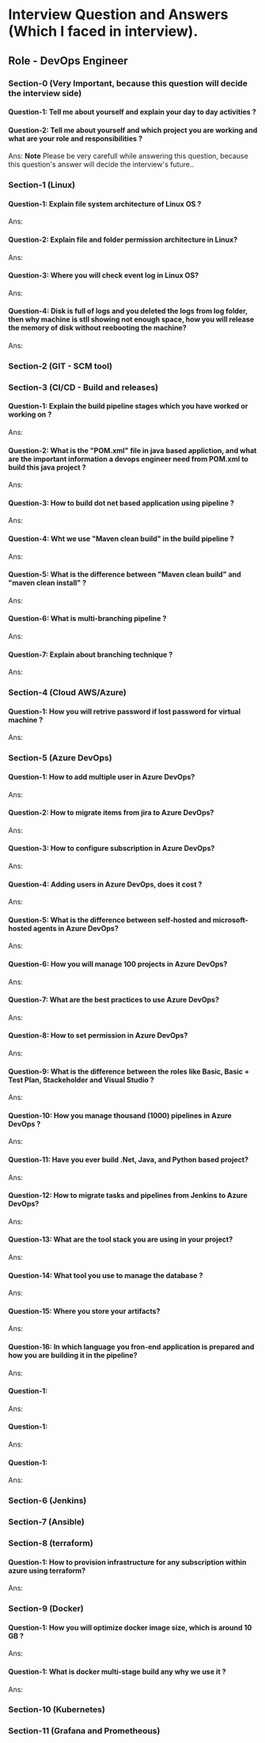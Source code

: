 # Interview Question and Answers (Which I faced in interview).
## Role - DevOps Engineer 

### Section-0 (Very Important, because this question will decide the interview side)

#### Question-1: Tell me about yourself and explain your day to day activities ?
#### Question-2: Tell me about yourself and which project you are working and what are your role and responsibilities ?
Ans: **Note** Please be very carefull while answering this question, because this question's answer will decide the interview's future..


### Section-1 (Linux)

#### Question-1: Explain file system architecture of Linux OS ?
Ans: 
#### Question-2: Explain file and folder permission architecture in Linux?
Ans: 
#### Question-3: Where you will check event log in Linux OS?
Ans: 
#### Question-4: Disk is full of logs and you deleted the logs from log folder, then why machine is stll showing not enough space, how you will release the memory of disk without reebooting the machine?
Ans: 

### Section-2 (GIT - SCM tool)




### Section-3 (CI/CD - Build and releases)
#### Question-1: Explain the build pipeline stages which you have worked or working on ?
Ans: 
#### Question-2: What is the "POM.xml" file in java based appliction, and what are the important information a devops engineer need from POM.xml to build this java project ?
Ans: 
#### Question-3: How to build dot net based application using pipeline ?
Ans: 
#### Question-4: Wht we use "Maven clean build" in the build pipeline ?
Ans: 
#### Question-5: What is the difference between "Maven clean build" and "maven clean install" ?
Ans: 
#### Question-6: What is multi-branching pipeline ?
Ans: 
#### Question-7: Explain about branching technique ?
Ans: 



### Section-4 (Cloud AWS/Azure)
#### Question-1: How you will retrive password if lost password for virtual machine ?
Ans: 




### Section-5 (Azure DevOps)
#### Question-1: How to add multiple user in Azure DevOps?
Ans:
#### Question-2: How to migrate items from jira to Azure DevOps?
Ans:
#### Question-3: How to configure subscription in Azure DevOps?
Ans:
#### Question-4: Adding users in Azure DevOps, does it cost ?
Ans:
#### Question-5: What is the difference between self-hosted and microsoft-hosted agents in Azure DevOps?
Ans:
#### Question-6: How you will manage 100 projects in Azure DevOps?
Ans: 
#### Question-7: What are the best practices to use Azure DevOps?
Ans:
#### Question-8: How to set permission in Azure DevOps?
Ans:
#### Question-9: What is the difference between the roles like Basic, Basic + Test Plan, Stackeholder and Visual Studio ?
Ans:
#### Question-10: How you manage thousand (1000) pipelines in Azure DevOps ?
Ans:
#### Question-11: Have you ever build .Net, Java, and Python based project?
Ans:
#### Question-12: How to migrate tasks and pipelines from Jenkins to Azure DevOps?
Ans:
#### Question-13: What are the tool stack you are using in your project?
Ans:
#### Question-14: What tool you use to manage the database ?
Ans:
#### Question-15: Where you store your artifacts?
Ans:
#### Question-16: In which language you fron-end application is prepared  and how you are building it in the pipeline?
Ans:
#### Question-1: 
Ans:
#### Question-1: 
Ans:
#### Question-1: 
Ans:



### Section-6 (Jenkins)

### Section-7 (Ansible)

### Section-8 (terraform)
#### Question-1: How to provision infrastructure for any subscription within azure using terraform?
Ans: 

### Section-9 (Docker)
#### Question-1: How you will optimize docker image size, which is around 10 GB ?
Ans: 
#### Question-1: What is docker multi-stage build any why we use it ?
Ans: 

### Section-10 (Kubernetes)

### Section-11 (Grafana and Prometheous)


